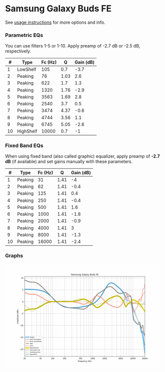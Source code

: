# Samsung Galaxy Buds FE
See [usage instructions](https://github.com/jaakkopasanen/AutoEq#usage) for more options and info.

### Parametric EQs
You can use filters 1-5 or 1-10. Apply preamp of -2.7 dB or -2.5 dB, respectively.

|   # | Type      |   Fc (Hz) |    Q |   Gain (dB) |
|-----|-----------|-----------|------|-------------|
|   1 | LowShelf  |       105 | 0.7  |        -3.7 |
|   2 | Peaking   |        76 | 1.03 |         2.6 |
|   3 | Peaking   |       622 | 1.7  |         1.3 |
|   4 | Peaking   |      1320 | 1.76 |        -2.9 |
|   5 | Peaking   |      3563 | 1.69 |         2.8 |
|   6 | Peaking   |      2540 | 3.7  |         0.5 |
|   7 | Peaking   |      3474 | 4.37 |        -0.6 |
|   8 | Peaking   |      4744 | 3.56 |         1.1 |
|   9 | Peaking   |      6745 | 5.05 |        -2.6 |
|  10 | HighShelf |     10000 | 0.7  |        -1   |

### Fixed Band EQs
When using fixed band (also called graphic) equalizer, apply preamp of **-2.7 dB** (if available) and set gains manually with these parameters.

|   # | Type    |   Fc (Hz) |    Q |   Gain (dB) |
|-----|---------|-----------|------|-------------|
|   1 | Peaking |        31 | 1.41 |        -4   |
|   2 | Peaking |        62 | 1.41 |        -0.4 |
|   3 | Peaking |       125 | 1.41 |         0.4 |
|   4 | Peaking |       250 | 1.41 |        -0.4 |
|   5 | Peaking |       500 | 1.41 |         1.6 |
|   6 | Peaking |      1000 | 1.41 |        -1.8 |
|   7 | Peaking |      2000 | 1.41 |        -0.9 |
|   8 | Peaking |      4000 | 1.41 |         3   |
|   9 | Peaking |      8000 | 1.41 |        -1.3 |
|  10 | Peaking |     16000 | 1.41 |        -2.4 |

### Graphs
![](./Samsung%20Galaxy%20Buds%20FE.png)
